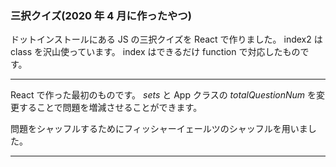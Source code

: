 ### 三択クイズ(2020 年 4 月に作ったやつ)

ドットインストールにある JS の三択クイズを React で作りました。
index2 は class を沢山使っています。
index はできるだけ function で対応したものです。

---

React で作った最初のものです。 _sets_ と App クラスの _totalQuestionNum_ を変更することで問題を増減させることができます。

問題をシャッフルするためにフィッシャーイェールツのシャッフルを用いました。

---
